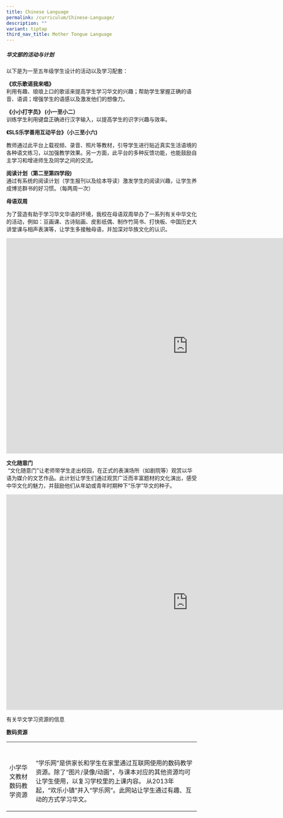 ```yaml
---
title: Chinese Language
permalink: /curriculum/Chinese-Language/
description: ""
variant: tiptap
third_nav_title: Mother Tongue Language
---
```

<h5>华文部的活动与计划</h5>
<p>以下是为一至五年级学生设计的活动以及学习配套：</p>
<p><strong>《欢乐歌谣我来唱》</strong>
<br>利用有趣、琅琅上口的歌谣来提高学生学习华文的兴趣；帮助学生掌握正确的语音、语调；增强学生的语感以及激发他们的想像力。</p>
<p><strong>《小小打字员》 (小一至小二）</strong>
<br>训练学生利用键盘正确进行汉字输入，以提高学生的识字兴趣与效率。</p>
<p><strong>《SLS乐学善用互动平台》（小三至小六)</strong>
</p>
<p>教师通过此平台上载视频、录音、照片等教材，引导学生进行贴近真实生活语境的各种语文练习，以加强教学效果。另一方面，此平台的多种反馈功能，也能鼓励自主学习和增进师生及同学之间的交流。</p>
<p><strong>阅读计划（第二至第四学段)</strong>
<br>通过有系统的阅读计划（学生报刊以及绘本导读）激发学生的阅读兴趣，让学生养成博览群书的好习惯。（每两周一次）</p>
<p><strong>母语双周</strong>&nbsp;</p>
<p>为了营造有助于学习华文华语的环境，我校在母语双周举办了一系列有关中华文化的活动，例如：豆画课、古诗贴画、皮影纸偶、制作竹简书、打快板、中国历史大讲堂课与相声表演等，让学生多接触母语，并加深对华族文化的认识。</p>
<div class="iframe-wrapper">
<iframe height="569" width="960" allowfullscreen="true" frameborder="0" src="https://docs.google.com/presentation/d/e/2PACX-1vTsfFnhCMEVxfLoC7TdSeSIRpecf-uRGV1_rYO-A20FPamF0ka0Uxd-tu7oUfN5A2l8dwC5BwZ4wqjX/embed?start=true&amp;loop=true&amp;delayms=3000"></iframe>
</div>
<p><strong>文化随意门</strong>
<br>&nbsp;“文化随意门”让老师带学生走出校园，在正式的表演场所（如剧院等）观赏以华语为媒介的文艺作品。此计划让学生们通过观赏广泛而丰富题材的文化演出，感受中华文化的魅力，并鼓励他们从年幼或青年时期种下“乐学”华文的种子。</p>
<div class="iframe-wrapper">
<iframe height="569" width="960" allowfullscreen="true" frameborder="0" src="https://docs.google.com/presentation/d/e/2PACX-1vRzNLFnr3jTCD7xdJf2GQW-Vk1_Nr8Rm3A9yUJO4Rae6qYeI6EyUZ-Q347eJqA_yDJZZM-A2TzRlujF/embed?start=false&amp;loop=false&amp;delayms=3000"></iframe>
</div>
<p>有关华文学习资源的信息</p>
<p><strong>数码资源</strong>
</p>
<table style="minWidth: 50px">
<colgroup>
<col>
<col>
</colgroup>
<tbody>
<tr>
<th rowspan="1" colspan="1">
<p></p>
</th>
<th rowspan="1" colspan="1">
<p></p>
</th>
</tr>
<tr>
<td rowspan="1" colspan="1">
<p>小学华文教材数码教学资源</p>
</td>
<td rowspan="1" colspan="1">
<p>“学乐网”是供家长和学生在家里通过互联网使用的数码教学资源。除了“图片/录像/动画”，与课本对应的其他资源均可让学生使用，以复习学校里的上课内容。
从2013年起，“欢乐小镇”并入“学乐网”。此网站让学生通过有趣、互动的方式学习华文。</p>
</td>
</tr>
</tbody>
</table>
<p></p>